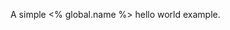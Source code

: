 [//]: # (IMPORT: HEADER)

[//]: # (IMPORT: DESCRIPTION)

A simple <% global.name %> hello world example.

[//]: # (IMPORT: SIGNUP)

[//]: # (IMPORT: RUNNING)

